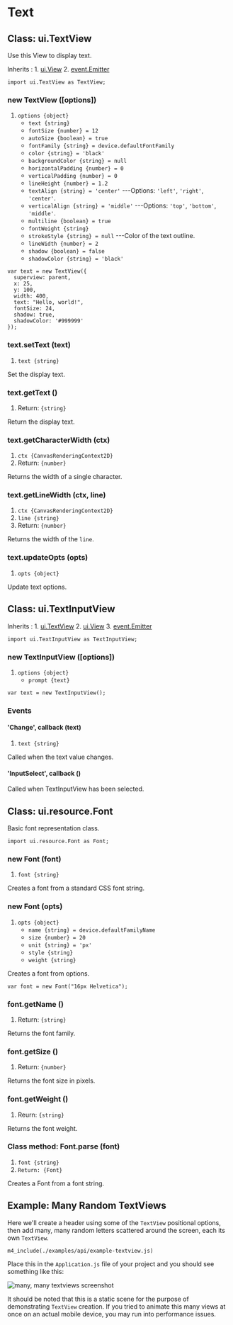 # Text

## Class: ui.TextView

Use this View to display text.

Inherits
:    1. [ui.View](./ui-view.html)
     2. [event.Emitter](./event.html#class-event.emitter)

~~~
import ui.TextView as TextView;
~~~

### new TextView ([options])
1. `options {object}`
	* `text {string}`
	* `fontSize {number} = 12`
	* `autoSize {boolean} = true`
	* `fontFamily {string} = device.defaultFontFamily`
	* `color {string} = 'black'`
	* `backgroundColor {string} = null`
	* `horizontalPadding {number} = 0`
	* `verticalPadding {number} = 0`
	* `lineHeight {number} = 1.2`
	* `textAlign {string} = 'center'` ---Options: `'left'`, `'right'`, `'center'`.
	* `verticalAlign {string} = 'middle'` ---Options: `'top'`, `'bottom'`, `'middle'`.
	* `multiline {boolean} = true`
	* `fontWeight {string}`
	* `strokeStyle {string} = null` ---Color of the text outline.
	* `lineWidth {number} = 2`
	* `shadow {boolean} = false`
	* `shadowColor {string} = 'black'`

~~~
var text = new TextView({
  superview: parent,
  x: 25,
  y: 100,
  width: 400,
  text: "Hello, world!",
  fontSize: 24,
  shadow: true,
  shadowColor: '#999999'
});
~~~

### text.setText (text)
1. `text {string}`

Set the display text.

### text.getText ()
1. Return: `{string}`

Return the display text.

### text.getCharacterWidth (ctx)
1. `ctx {CanvasRenderingContext2D}`
2. Return: `{number}`

Returns the width of a single character.

### text.getLineWidth (ctx, line)
1. `ctx {CanvasRenderingContext2D}`
2. `line {string}`
3. Return: `{number}`

Returns the width of the `line`.

### text.updateOpts (opts)
1. `opts {object}`

Update text options.


## Class: ui.TextInputView

Inherits
:    1. [ui.TextView](./ui-text.html#class-ui.textview)
     2. [ui.View](./ui-view.html)
	 3. [event.Emitter](./event.html#class-event.emitter)

~~~
import ui.TextInputView as TextInputView;
~~~

### new TextInputView ([options])
1. `options {object}`
	* `prompt {text}`

~~~
var text = new TextInputView();
~~~

### Events

#### \'Change\', callback (text)
1. `text {string}`

Called when the text value changes.

#### \'InputSelect\', callback ()

Called when TextInputView has been selected.


## Class: ui.resource.Font

Basic font representation class.

~~~
import ui.resource.Font as Font;
~~~

### new Font (font)
1. `font {string}`

Creates a font from a standard CSS font string.

### new Font (opts)
1. `opts {object}`
	* `name {string} = device.defaultFamilyName`
	* `size {number} = 20`
	* `unit {string} = 'px'`
	* `style {string}`
	* `weight {string}`

Creates a font from options.

~~~
var font = new Font("16px Helvetica");
~~~

### font.getName ()
1. Return: `{string}`

Returns the font family.

### font.getSize ()
1. Return: `{number}`

Returns the font size in pixels.

### font.getWeight ()
1. Reurn: `{string}`

Returns the font weight.

### Class method: Font.parse (font)
1. `font {string}`
2. `Return: {Font}`

Creates a Font from a font string.


## Example: Many Random TextViews

Here we'll create a header using some of the `TextView`
positional options, then add many, many random letters
scattered around the screen, each its own `TextView`.

~~~
m4_include(./examples/api/example-textview.js)
~~~

Place this in the `Application.js` file of your project and
you should see something like this:

<img src="./assets/ui-textview/example-textview.png" alt="many, many textviews screenshot" class="screenshot">

It should be noted that this is a static scene for the purpose of
demonstrating `TextView` creation. If you tried to animate
this many views at once on an actual mobile device, you may
run into performance issues.
